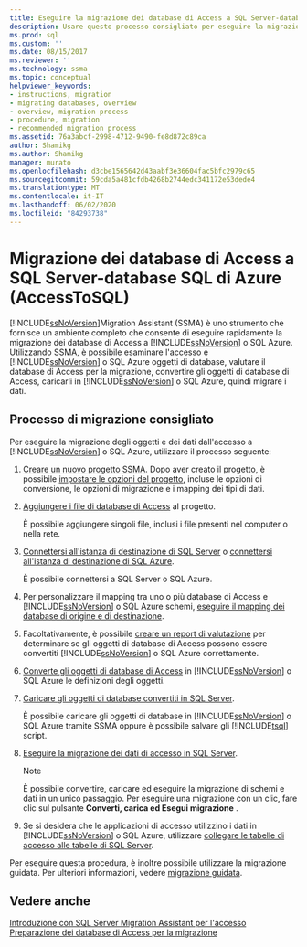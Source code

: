 ```yaml
---
title: Eseguire la migrazione dei database di Access a SQL Server-database SQL di Azure | Microsoft Docs
description: Usare questo processo consigliato per eseguire la migrazione dei database di Access a SQL Server o al database SQL di Azure tramite SQL Server Migration Assistant (SSMA).
ms.prod: sql
ms.custom: ''
ms.date: 08/15/2017
ms.reviewer: ''
ms.technology: ssma
ms.topic: conceptual
helpviewer_keywords:
- instructions, migration
- migrating databases, overview
- overview, migration process
- procedure, migration
- recommended migration process
ms.assetid: 76a3abcf-2998-4712-9490-fe8d872c89ca
author: Shamikg
ms.author: Shamikg
manager: murato
ms.openlocfilehash: d3cbe1565642d43aabf3e36604fac5bfc2979c65
ms.sourcegitcommit: 59cda5a481cfdb4268b2744edc341172e53dede4
ms.translationtype: MT
ms.contentlocale: it-IT
ms.lasthandoff: 06/02/2020
ms.locfileid: "84293738"
---
```

# <a name="migrating-access-databases-to-sql-server---azure-sql-db-accesstosql"></a>Migrazione dei database di Access a SQL Server-database SQL di Azure (AccessToSQL)
[!INCLUDE[ssNoVersion](../../includes/ssnoversion-md.md)]Migration Assistant (SSMA) è uno strumento che fornisce un ambiente completo che consente di eseguire rapidamente la migrazione dei database di Access a [!INCLUDE[ssNoVersion](../../includes/ssnoversion-md.md)] o SQL Azure. Utilizzando SSMA, è possibile esaminare l'accesso e [!INCLUDE[ssNoVersion](../../includes/ssnoversion-md.md)] o SQL Azure oggetti di database, valutare il database di Access per la migrazione, convertire gli oggetti di database di Access, caricarli in [!INCLUDE[ssNoVersion](../../includes/ssnoversion-md.md)] o SQL Azure, quindi migrare i dati.  
  
## <a name="recommended-migration-process"></a>Processo di migrazione consigliato  
Per eseguire la migrazione degli oggetti e dei dati dall'accesso a [!INCLUDE[ssNoVersion](../../includes/ssnoversion-md.md)] o SQL Azure, utilizzare il processo seguente:  
  
1.  [Creare un nuovo progetto SSMA](creating-and-managing-projects-accesstosql.md). Dopo aver creato il progetto, è possibile [impostare le opzioni del progetto](setting-conversion-and-migration-options-accesstosql.md), incluse le opzioni di conversione, le opzioni di migrazione e i mapping dei tipi di dati.  
  
2.  [Aggiungere i file di database di Access](adding-and-removing-access-database-files-accesstosql.md) al progetto.  
  
    È possibile aggiungere singoli file, inclusi i file presenti nel computer o nella rete.  
  
3.  [Connettersi all'istanza di destinazione di SQL Server](connecting-to-sql-server-accesstosql.md) o [connettersi all'istanza di destinazione di SQL Azure](connecting-to-azure-sql-db-accesstosql.md).  
  
    È possibile connettersi a SQL Server o SQL Azure.  
  
4.  Per personalizzare il mapping tra uno o più database di Access e [!INCLUDE[ssNoVersion](../../includes/ssnoversion-md.md)] o SQL Azure schemi, [eseguire il mapping dei database di origine e di destinazione](mapping-source-and-target-databases-accesstosql.md).  
  
5.  Facoltativamente, è possibile [creare un report di valutazione](assessing-access-database-objects-for-conversion-accesstosql.md) per determinare se gli oggetti di database di Access possono essere convertiti [!INCLUDE[ssNoVersion](../../includes/ssnoversion-md.md)] o SQL Azure correttamente.  
  
6.  [Converte gli oggetti di database di Access](converting-access-database-objects-accesstosql.md) in [!INCLUDE[ssNoVersion](../../includes/ssnoversion-md.md)] o SQL Azure le definizioni degli oggetti.  
  
7.  [Caricare gli oggetti di database convertiti in SQL Server](loading-converted-database-objects-into-sql-server-accesstosql.md).  
  
    È possibile caricare gli oggetti di database in [!INCLUDE[ssNoVersion](../../includes/ssnoversion-md.md)] o SQL Azure tramite SSMA oppure è possibile salvare gli [!INCLUDE[tsql](../../includes/tsql-md.md)] script.  
  
8.  [Eseguire la migrazione dei dati di accesso in SQL Server](migrating-access-data-into-sql-server-azure-sql-db-accesstosql.md).  
  
    > [!NOTE]  
    > È possibile convertire, caricare ed eseguire la migrazione di schemi e dati in un unico passaggio. Per eseguire una migrazione con un clic, fare clic sul pulsante **Converti, carica ed Esegui migrazione** .  
  
9. Se si desidera che le applicazioni di accesso utilizzino i dati in [!INCLUDE[ssNoVersion](../../includes/ssnoversion-md.md)] o SQL Azure, utilizzare [collegare le tabelle di accesso alle tabelle di SQL Server](linking-access-applications-to-sql-server-azure-sql-db-accesstosql.md).  
  
Per eseguire questa procedura, è inoltre possibile utilizzare la migrazione guidata. Per ulteriori informazioni, vedere [migrazione guidata](migration-wizard-accesstosql.md).  
  
## <a name="see-also"></a>Vedere anche  
[Introduzione con SQL Server Migration Assistant per l'accesso](getting-started-with-sql-server-migration-assistant-for-access-accesstosql.md)  
[Preparazione dei database di Access per la migrazione](preparing-access-databases-for-migration-accesstosql.md)
